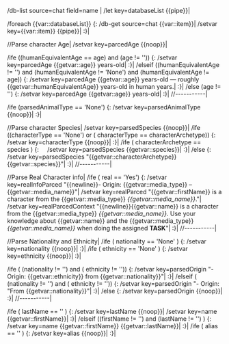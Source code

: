 /db-list source=chat field=name |
/let key=databaseList {{pipe}}|

/foreach {{var::databaseList}} {:
	/db-get source=chat {{var::item}}| 
	/setvar key={{var::item}} {{pipe}}|
:}|

//Parse character Age|
/setvar key=parcedAge {{noop}}|

/ife ((humanEquivalentAge == age) and (age != '')) {:
	/setvar key=parcedAge {{getvar::age}} years-old|
:}|
/elseif ((humanEquivalentAge != '') and (humanEquivalentAge != 'None') and (humanEquivalentAge != age)) {:
	/setvar key=parcedAge {{getvar::age}} years-old — roughly {{getvar::humanEquivalentAge}} years-old in human years.|
:}|
/else (age != '') {:
	/setvar key=parcedAge {{getvar::age}} years-old|
:}|
//-----------|

/ife (parsedAnimalType == 'None') {:
	/setvar key=parsedAnimalType {{noop}}|
:}|


//Parse character Species|
/setvar key=parsedSpecies {{noop}}|
/ife ((characterType == 'None') or ( characterType ==  characterArchetype)) {:
	/setvar key=characterType {{noop}}|
:}|
/ife ( characterArchetype == species ) {:
    /setvar key=parsedSpecies {{getvar::species}}|
:}|
/else {:
	/setvar key=parsedSpecies "{{getvar::characterArchetype}} {{getvar::species}}"|
:}|
//-----------|

//Parse Real Character info|
/ife ( real == 'Yes') {:
	/setvar key=realInfoParced "{{newline}}- Origin: {{getvar::media_type}} – {{getvar::media_name}}"|
	/setvar key=realParced "{{getvar::firstName}} is a character from the {{getvar::media_type}} _{{getvar::media_name}}_."|
	/setvar key=realParcedContext "{{newline}}{{getvar::name}} is a character from the {{getvar::media_type}} _{{getvar::media_name}}_. Use your knowledge about {{getvar::name}} and the {{getvar::media_type}} _{{getvar::media_name}}_ when doing the assigned **TASK**"|
:}|
//-----------|

//Parse Nationality and Ethnicity|
/ife ( nationality == 'None' ) {:
	/setvar key=nationality {{noop}}|
:}|
/ife ( ethnicity == 'None' ) {:
	/setvar key=ethnicity {{noop}}|
:}|

/ife ( (nationality != '') and ( ethnicity != '')) {:
	/setvar key=parsedOrigin "- Origin: {{getvar::ethnicity}} from {{getvar::nationality}}"|
:}|
/elseif ( (nationality != '') and ( ethnicity != '')) {:
	/setvar key=parsedOrigin "- Origin: "From {{getvar::nationality}}"|
:}|
/else {:
	/setvar key=parsedOrigin {{noop}}|
:}|
//-----------|


/ife ( lastName == '' ) {:
	/setvar key=lastName {{noop}}|
	/setvar key=name {{getvar::firstName}}|
:}|
/elseif ((firstName != '') and (lastName != '') ) {:
	/setvar key=name {{getvar::firstName}} {{getvar::lastName}}|
:}|
/ife ( alias == '' ) {:
	/setvar key=alias {{noop}}|
:}|